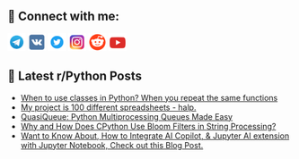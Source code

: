 ## 🔎 Connect with me:
[<img src="https://github.com/bullbesh/bullbesh/blob/main/images/Telegram.png" width="32" height="32" />](https://t.me/bullbesh)
[<img src="https://github.com/bullbesh/bullbesh/blob/main/images/VK.png" width="32" height="32" />](https://vk.com/bullbesh)
[<img src="https://github.com/bullbesh/bullbesh/blob/main/images/Twitter.png" width="32" height="32" />](https://twitter.com/bullbesh1)
[<img src="https://github.com/bullbesh/bullbesh/blob/main/images/Instagram.png" width="32" height="32" />](https://www.instagram.com/bullbesh)
[<img src="https://github.com/bullbesh/bullbesh/blob/main/images/Reddit.png" width="32" height="32" />](https://www.reddit.com/user/bullbesh)
[<img src="https://github.com/bullbesh/bullbesh/blob/main/images/YouTube.png" width="32" height="32" />](https://www.youtube.com/channel/UCtfjRs6uzgq5mfm8S06WTcg)

## 📕 Latest r/Python Posts
<!-- BLOG-POST-LIST:START -->
- [When to use classes in Python? When you repeat the same functions](https://www.reddit.com/r/Python/comments/16jd1d4/when_to_use_classes_in_python_when_you_repeat_the/)
- [My project is 100 different spreadsheets - halp.](https://www.reddit.com/r/Python/comments/16jcm5t/my_project_is_100_different_spreadsheets_halp/)
- [QuasiQueue: Python Multiprocessing Queues Made Easy](https://www.reddit.com/r/Python/comments/16jb8f1/quasiqueue_python_multiprocessing_queues_made_easy/)
- [Why and How Does CPython Use Bloom Filters in String Processing?](https://www.reddit.com/r/Python/comments/16jb1qa/why_and_how_does_cpython_use_bloom_filters_in/)
- [Want to Know About, How to Integrate AI Copilot, &amp; Jupyter AI extension with Jupyter Notebook, Check out this Blog Post.](https://www.reddit.com/r/Python/comments/16j8mp4/want_to_know_about_how_to_integrate_ai_copilot/)
<!-- BLOG-POST-LIST:END -->
